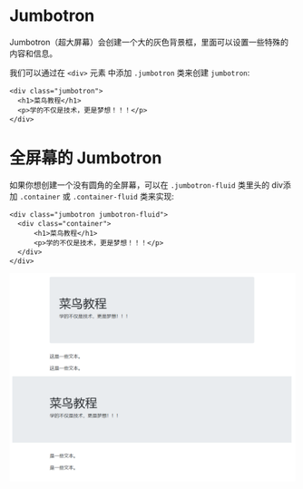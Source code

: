 # Jumbotron
Jumbotron（超大屏幕）会创建一个大的灰色背景框，里面可以设置一些特殊的内容和信息。

我们可以通过在 `<div>` 元素 中添加 `.jumbotron` 类来创建 `jumbotron`:

```
<div class="jumbotron">
  <h1>菜鸟教程</h1> 
  <p>学的不仅是技术，更是梦想！！！</p> 
</div>
```

# 全屏幕的 Jumbotron
如果你想创建一个没有圆角的全屏幕，可以在 `.jumbotron-fluid` 类里头的 div添加 `.container` 或 `.container-fluid` 类来实现:
```
<div class="jumbotron jumbotron-fluid">
  <div class="container">
      <h1>菜鸟教程</h1> 
      <p>学的不仅是技术，更是梦想！！！</p>
  </div>
</div>
```

![](img/Jumbotron.png)
